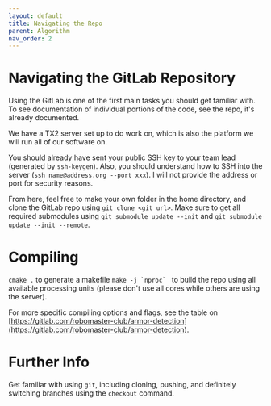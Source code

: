 ```yaml
---
layout: default
title: Navigating the Repo
parent: Algorithm
nav_order: 2
---
```


# Navigating the GitLab Repository

 Using the GitLab is one of the first main tasks you should get familiar with. To see documentation of individual portions of the code, see the repo, it's already documented.

We have a TX2 server set up to do work on, which is also the platform we will run all of our software on.

You should already have sent your public SSH key to your team lead (generated by `ssh-keygen`). Also, 
you should understand how to SSH into the server (`ssh name@address.org --port xxx`). I will not provide the address or port for security reasons.

From here, feel free to make your own folder in the home directory, and clone the GitLab repo using `git clone <git url>`. Make sure to get all required submodules using `git submodule update --init` and `git submodule update --init --remote`.

# Compiling

`cmake .`  to generate a makefile
``make -j `nproc` `` to build the repo using all available processing units (please don't use all cores while others are using the server).

For more specific compiling options and flags, see the table on [https://gitlab.com/robomaster-club/armor-detection](https://gitlab.com/robomaster-club/armor-detection).

# Further Info
Get familiar with using `git`, including cloning, pushing, and definitely switching branches using the `checkout` command.